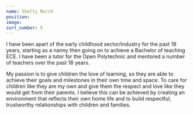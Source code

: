 ```yaml
---
name: Shelly Murch
position:
image:
sort_number: 5
---
```


I have been apart of the early childhood sector/industry for the past 18 years, starting as a nanny then going on to achieve a Bachelor of teaching ECE. I have been a tutor for the Open Polytechnic and mentored a number of teachers over the past 18 years.

My passion is to give children the love of learning, so they are able to achieve their goals and milestones in their own time and space. To care for children like they are my own and give them the respect and love like they would get from their parents. I believe this can be achieved by creating an environment that reflects their own home life and to build respectful, trustworthy relationships with children and families.